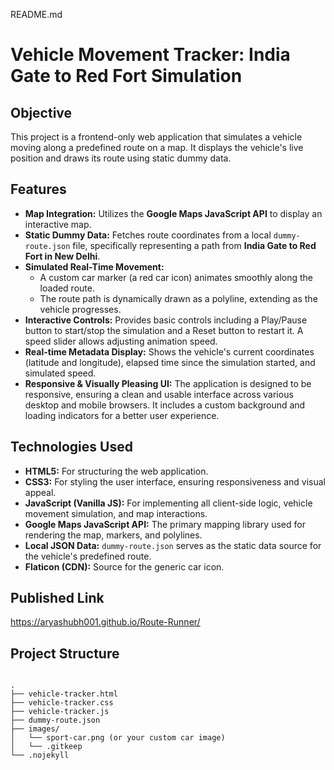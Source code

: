 
README.md


# Vehicle Movement Tracker: India Gate to Red Fort Simulation

## Objective
This project is a frontend-only web application that simulates a vehicle moving along a predefined route on a map. It displays the vehicle's live position and draws its route using static dummy data.

## Features

* **Map Integration:** Utilizes the **Google Maps JavaScript API** to display an interactive map.
* **Static Dummy Data:** Fetches route coordinates from a local `dummy-route.json` file, specifically representing a path from **India Gate to Red Fort in New Delhi**.
* **Simulated Real-Time Movement:**
    * A custom car marker (a red car icon) animates smoothly along the loaded route.
    * The route path is dynamically drawn as a polyline, extending as the vehicle progresses.
* **Interactive Controls:** Provides basic controls including a Play/Pause button to start/stop the simulation and a Reset button to restart it. A speed slider allows adjusting animation speed.
* **Real-time Metadata Display:** Shows the vehicle's current coordinates (latitude and longitude), elapsed time since the simulation started, and simulated speed.
* **Responsive & Visually Pleasing UI:** The application is designed to be responsive, ensuring a clean and usable interface across various desktop and mobile browsers. It includes a custom background and loading indicators for a better user experience.

## Technologies Used

* **HTML5:** For structuring the web application.
* **CSS3:** For styling the user interface, ensuring responsiveness and visual appeal.
* **JavaScript (Vanilla JS):** For implementing all client-side logic, vehicle movement simulation, and map interactions.
* **Google Maps JavaScript API:** The primary mapping library used for rendering the map, markers, and polylines.
* **Local JSON Data:** `dummy-route.json` serves as the static data source for the vehicle's predefined route.
* **Flaticon (CDN):** Source for the generic car icon.

## Published Link
https://aryashubh001.github.io/Route-Runner/

## Project Structure

```

.
├── vehicle-tracker.html
├── vehicle-tracker.css
├── vehicle-tracker.js
├── dummy-route.json
├── images/
│   └── sport-car.png (or your custom car image)
│   └── .gitkeep
└── .nojekyll



